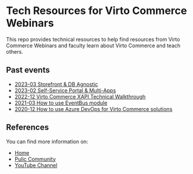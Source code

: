 # Tech Resources for Virto Commerce Webinars

This repo provides technical resources to help find resources from Virto Commerce Webinars and faculty learn about Virto Commerce and teach others.

## Past events
- [2023-03 Storefront & DB Agnostic](2023-03-Storefront-DB-Agnostic/README.md)
- [2023-02 Self-Service Portal & Multi-Apps](2023-02-Self-Service-Portal-Multi-Apps/README.md)
- [2022-12 Virto Commerce XAPI Technical Walkthrough](2022-12-XAPI-Basic/README.md)
- [2021-03 How to use EventBus module](2021-03-AzureEventbus/README.md)
- [2020-12 How to use Azure DevOps for Virto Commerce solutions](2020-12-AzureDevOps/README.md)


## References
You can find more information on:
- [Home](https://virtocommerce.com/)
- [Pulic Community](https://www.virtocommerce.org/)
- [YouTube Channel](https://www.youtube.com/c/Virtocommerce/videos)
